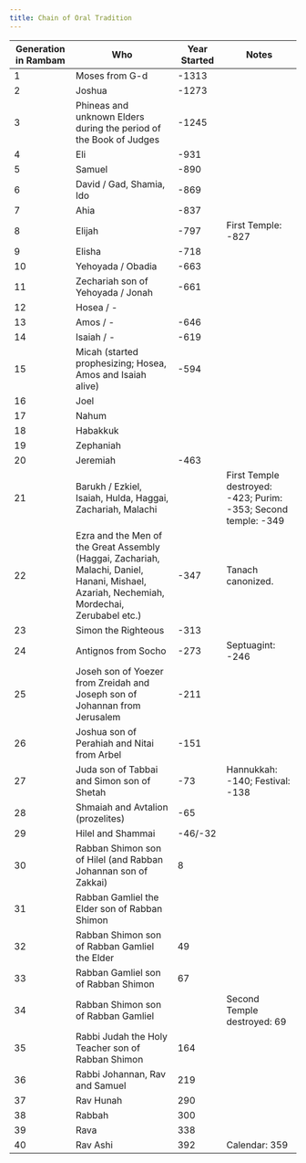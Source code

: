 ```yaml
---
title: Chain of Oral Tradition
---
```


| Generation in Rambam | Who                                                                                                                                         | Year Started | Notes                                                          |
| -------------------- | ------------------------------------------------------------------------------------------------------------------------------------------- | ------------ | -------------------------------------------------------------- |
| 1                    | Moses from G-d                                                                                                                              | -1313        |                                                                |
| 2                    | Joshua                                                                                                                                      | -1273        |                                                                |
| 3                    | Phineas and unknown Elders during the period of the Book of Judges                                                                          | -1245        |                                                                |
| 4                    | Eli                                                                                                                                         | -931         |                                                                |
| 5                    | Samuel                                                                                                                                      | -890         |                                                                |
| 6                    | David / Gad, Shamia, Ido                                                                                                                    | -869         |                                                                |
| 7                    | Ahia                                                                                                                                        | -837         |                                                                |
| 8                    | Elijah                                                                                                                                      | -797         | First Temple: -827                                             |
| 9                    | Elisha                                                                                                                                      | -718         |                                                                |
| 10                   | Yehoyada / Obadia                                                                                                                           | -663         |                                                                |
| 11                   | Zechariah son of Yehoyada / Jonah                                                                                                           | -661         |                                                                |
| 12                   | Hosea / -                                                                                                                                   |              |                                                                |
| 13                   | Amos / -                                                                                                                                    | -646         |                                                                |
| 14                   | Isaiah / -                                                                                                                                  | -619         |                                                                |
| 15                   | Micah (started prophesizing; Hosea, Amos and Isaiah alive)                                                                                  | -594         |                                                                |
| 16                   | Joel                                                                                                                                        |              |                                                                |
| 17                   | Nahum                                                                                                                                       |              |                                                                |
| 18                   | Habakkuk                                                                                                                                    |              |                                                                |
| 19                   | Zephaniah                                                                                                                                   |              |                                                                |
| 20                   | Jeremiah                                                                                                                                    | -463         |                                                                |
| 21                   | Barukh / Ezkiel, Isaiah, Hulda, Haggai, Zachariah, Malachi                                                                                  |              | First Temple destroyed: -423; Purim: -353; Second temple: -349 |
| 22                   | Ezra and the Men of the Great Assembly (Haggai, Zachariah, Malachi, Daniel, Hanani, Mishael, Azariah, Nechemiah, Mordechai, Zerubabel etc.) | -347         | Tanach canonized.                                              |
| 23                   | Simon the Righteous                                                                                                                         | -313         |                                                                |
| 24                   | Antignos from Socho                                                                                                                         | -273         | Septuagint: -246                                               |
| 25                   | Joseh son of Yoezer from Zreidah and Joseph son of Johannan from Jerusalem                                                                  | -211         |                                                                |
| 26                   | Joshua son of Perahiah and Nitai from Arbel                                                                                                 | -151         |                                                                |
| 27                   | Juda son of Tabbai and Simon son of Shetah                                                                                                  | -73          | Hannukkah: -140; Festival: -138                                |
| 28                   | Shmaiah and Avtalion (prozelites)                                                                                                           | -65          |                                                                |
| 29                   | Hilel and Shammai                                                                                                                           | -46/-32      |                                                                |
| 30                   | Rabban Shimon son of Hilel (and Rabban Johannan son of Zakkai)                                                                              | 8            |                                                                |
| 31                   | Rabban Gamliel the Elder son of Rabban Shimon                                                                                               |              |                                                                |
| 32                   | Rabban Shimon son of Rabban Gamliel the Elder                                                                                               | 49           |                                                                |
| 33                   | Rabban Gamliel son of Rabban Shimon                                                                                                         | 67           |                                                                |
| 34                   | Rabban Shimon son of Rabban Gamliel                                                                                                         |              | Second Temple destroyed: 69                                    |
| 35                   | Rabbi Judah the Holy Teacher son of Rabban Shimon                                                                                           | 164          |                                                                |
| 36                   | Rabbi Johannan, Rav and Samuel                                                                                                              | 219          |                                                                |
| 37                   | Rav Hunah                                                                                                                                   | 290          |                                                                |
| 38                   | Rabbah                                                                                                                                      | 300          |                                                                |
| 39                   | Rava                                                                                                                                        | 338          |                                                                |
| 40                   | Rav Ashi                                                                                                                                    | 392          | Calendar: 359                                                  |
